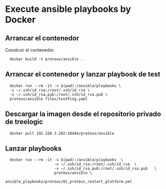 # Execute ansible playbooks by Docker

## Arrancar el contenedor
Construir el contenedor
```
  docker build -t proteus/ansible .

```
## Arrancar el contenedor y lanzar playbook de test

```
  docker run --rm -it -v $(pwd):/ansible/playbooks \
  -v ~/.ssh/id_rsa:/root/.ssh/id_rsa \
  -v ~/.ssh/id_rsa.pub:/root/.ssh/id_rsa.pub \
  proteus/ansible files/testPing.yaml

```

## Descargar la imagen desde el repositorio privado de treelogic
```
  docker pull 192.168.3.202:18444/proteus/ansible
```


## Lanzar playbooks
```
  docker run --rm -it -v $(pwd):/ansible/playbooks  \
                      -v ~/.ssh/id_rsa:/root/.ssh/id_rsa  \
                      -v ~/.ssh/id_rsa.pub:/root/.ssh/id_rsa.pub   \
                      proteus/ansible \
                      ansible_playbooks/proteus/01_proteus_restart_platform.yml

```
